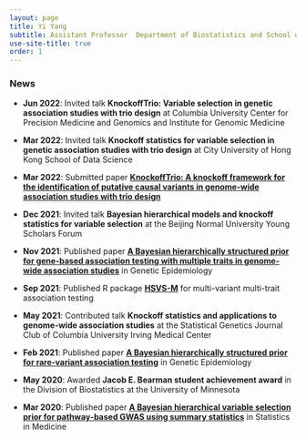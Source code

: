 ```yaml
---
layout: page
title: Yi Yang
subtitle: Assistant Professor  Department of Biostatistics and School of Data Science  City University of Hong Kong
use-site-title: true
order: 1
---
```


### News

- **Jun 2022**: Invited talk **KnockoffTrio: Variable selection in genetic association studies with trio design** at Columbia University Center for Precision Medicine and Genomics and Institute for Genomic Medicine

- **Mar 2022**: Invited talk **Knockoff statistics for variable selection in genetic association studies with trio design** at City University of Hong Kong School of Data Science

- **Mar 2022**: Submitted paper [**KnockoffTrio: A knockoff framework for the identification of putative causal variants in genome-wide association studies with trio design**](http://www.columbia.edu/~ii2135/ms_knockofftrio.pdf)

- **Dec 2021**: Invited talk **Bayesian hierarchical models and knockoff statistics for variable selection** at the Beijing Normal University Young Scholars Forum

- **Nov 2021**: Published paper [**A Bayesian hierarchically structured prior for gene-based association testing with multiple traits in genome-wide association studies**](https://doi.org/10.1002/gepi.22437) in Genetic Epidemiology

- **Sep 2021**: Published R package [**HSVS-M**](https://github.com/yiyangphd/HSVSM) for multi-variant multi-trait association testing

- **May 2021**: Contributed talk **Knockoff statistics and applications to genome-wide association studies** at the Statistical Genetics Journal Club of Columbia University Irving Medical Center

- **Feb 2021**: Published paper [**A Bayesian hierarchically structured prior for rare‐variant association testing**](https://doi.org/10.1002/gepi.22379) in Genetic Epidemiology

- **May 2020**: Awarded **Jacob E. Bearman student achievement award** in the Division of Biostatistics at the University of Minnesota

- **Mar 2020**: Published paper [**A Bayesian hierarchical variable selection prior for pathway‐based GWAS using summary statistics**](https://doi.org/10.1002/sim.8442) in Statistics in Medicine

